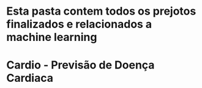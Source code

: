 # Esta pasta contem todos os prejotos finalizados e relacionados a machine learning

# Cardio - Previsão de Doença Cardiaca
